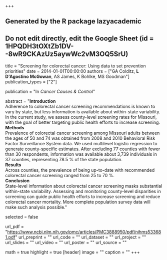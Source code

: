 +++
## Generated by the R package lazyacademic
## Do not edit directly, edit the Google Sheet (id = 1HPQDH3tOXtZb1DV--8wR9CKAzUz5aywWc2vM3OQ5SrU)

title = "Screening for colorectal cancer: Using data to set prevention priorities"
date = 2014-01-01T00:00:00
authors = ["GA Colditz, **L D'Agostino McGowan**, AS James, K Bohlke, MS Goodman"]
publication_types = ["2"]

publication = "In *Cancer Causes & Control*"

abstract = "**Introduction** <br>Adherence to colorectal cancer screening recommendations is known to vary by state, but less information is available about within-state variability. In the current study, we assess county-level screening rates for Missouri, with the goal of better targeting public health efforts to increase screening. <br> **Methods**<br> Prevalence of colorectal cancer screening among Missouri adults between the ages of 50 and 74 was obtained from 2008 and 2010 Behavioral Risk Factor Surveillance System data. We used multilevel logistic regression to generate county-specific estimates. After excluding 77 counties with fewer than 30 respondents, information was available about 3,739 individuals in 37 counties, representing 78.5 % of the state population. <br>**Results**<br> Across counties, the prevalence of being up-to-date with recommended colorectal cancer screening ranged from 25 to 70 %.<br>**Conclusion**<br> State-level information about colorectal cancer screening masks substantial within-state variability. Assessing and monitoring county-level disparities in screening can guide public health efforts to increase screening and reduce colorectal cancer mortality. More complete population survey data will make such analysis possible."

selected = false

url_pdf = "https://www.ncbi.nlm.nih.gov/pmc/articles/PMC3888950/pdf/nihms533681.pdf"
url_preprint = ""
url_code = ""
url_dataset = ""
url_project = ""
url_slides = ""
url_video = ""
url_poster = ""
url_source = ""

math = true
highlight = true
[header]
image = ""
caption = ""
+++
